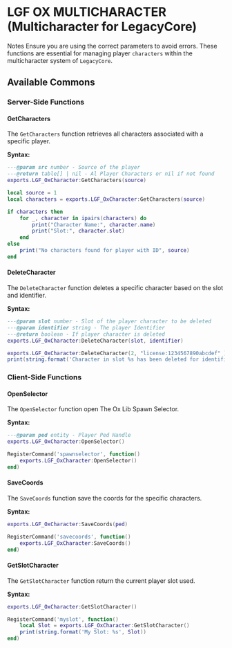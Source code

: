 # LGF OX MULTICHARACTER (Multicharacter for LegacyCore)

Notes
Ensure you are using the correct parameters to avoid errors.
These functions are essential for managing player `characters` within the multicharacter system of `LegacyCore`.

## Available Commons

### Server-Side Functions

#### GetCharacters

The `GetCharacters` function retrieves all characters associated with a specific player.

**Syntax:**

```lua
---@param src number - Source of the player
---@return table[] | nil - Al Player Characters or nil if not found
exports.LGF_OxCharacter:GetCharacters(source)
```

```lua
local source = 1
local characters = exports.LGF_OxCharacter:GetCharacters(source)

if characters then
    for _, character in ipairs(characters) do
        print("Character Name:", character.name)
        print("Slot:", character.slot)
    end
else
    print("No characters found for player with ID", source)
end
```

#### DeleteCharacter

The `DeleteCharacter` function deletes a specific character based on the slot and identifier.

**Syntax:**

```lua
---@param slot number - Slot of the player character to be deleted
---@param identifier string - The player Identifier
---@return boolean - If player character is deleted
exports.LGF_OxCharacter:DeleteCharacter(slot, identifier)
```

```lua
exports.LGF_OxCharacter:DeleteCharacter(2, "license:1234567890abcdef" )
print(string.format('Character in slot %s has been deleted for identifier %s', slot, identifier))
```

### Client-Side Functions

#### OpenSelector

The `OpenSelector` function open The Ox Lib Spawn Selector.

**Syntax:**

```lua
---@param ped entity - Player Ped Handle
exports.LGF_OxCharacter:OpenSelector()
```

```lua
RegisterCommand('spawnselector', function()
    exports.LGF_OxCharacter:OpenSelector()
end)
```

#### SaveCoords

The `SaveCoords` function save the coords for the specific characters.

**Syntax:**

```lua
exports.LGF_OxCharacter:SaveCoords(ped)
```

```lua
RegisterCommand('savecoords', function()
    exports.LGF_OxCharacter:SaveCoords()
end)
```

#### GetSlotCharacter

The `GetSlotCharacter` function return the current player slot used.

**Syntax:**

```lua
exports.LGF_OxCharacter:GetSlotCharacter()
```

```lua
RegisterCommand('myslot', function()
    local Slot = exports.LGF_OxCharacter:GetSlotCharacter()
    print(string.format('My Slot: %s', Slot))
end)
```

